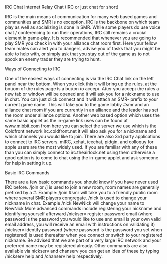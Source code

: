 <!-- TITLE: Irc Chat -->
<!-- SUBTITLE: A quick summary of Irc Chat -->

IRC Chat
Internet Relay Chat (IRC or just chat for short)

IRC is the main means of communication for many web based games and communities and SMR is no exception. IRC is the backbone on which team play as well as socializing is done in SMR. While some players do use voice chat / conferencing to run their operations, IRC still remains a crucial element in game-play. It is recommended that whenever you are going to play SMR you check in with your alliance chat room first. Here your fellow team mates can alert you to dangers, advise you of tasks that you might be able to help with, or simply ask that you stay out of the game as to not spook an enemy trader they are trying to hunt.


Ways of Connecting to IRC

One of the easiest ways of connecting is via the IRC Chat link on the left panel near the bottom. When you click this it will bring up the rules, at the bottom of the rules page is a button to accept. After you accept the rules a new tab or window will be opened and it will ask you for a nickname to use in chat. You can just click connect and it will attach an SMR- prefix to your current game name. This will take you to the game lobby #smr and an alliance chat room if you are currently in an alliance and the leader has set the room under alliance options.
Another web based option which uses the same basic applet as the in-game link uses can be found at www.mibbit.com from here you can select the server we use which is the Coldfront network irc.coldfront.net it will also ask you for a nickname and which channels you would like to join.
There are also 3rd party applications to connect to IRC servers. mIRC, xchat, icechat, pidgin, and colloquy for apple users are the most widely used. If you are familiar with any of these than you can simply connect to irc.theairlock.net using them otherwise a good option is to come to chat using the in-game applet and ask someone for help in setting it up.

Basic IRC Commands

There are a few basic commands you should know if you have never used IRC before. /join or /j is used to join a new room, room names are generally prefixed by a #. Example: /join #smr will take you to a friendly public room where several SMR players congregate. /nick is used to change your nickname in chat. Example /nick NewNick will change your name to NewNick
More advanced commands include registering your nickname and identifying yourself afterward
/nickserv register password email (where password is the password you would like to use and email is your own valid email address, you will receive an email with instructions on validating it)
/nickserv identify password (where password is the password you set when registered) is used thereafter when you connect or switch to your registered nickname.
Be advised that we are part of a very large IRC network and your preferred name may be registered already.
Other commands are also available via nickserv and chanserv you can get an idea of these by typing /nickserv help and /chanserv help respectively.